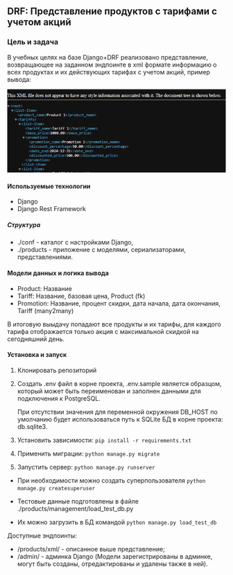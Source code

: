 ## DRF: Представление продуктов с тарифами с учетом акций

### Цель и задача
В учебных целях на базе Django+DRF реализовано представление, возвращающее на заданном эндпоинте
в xml формате информацию о всех продуктах и их действующих тарифах с учетом акций, пример вывода:

![example.png](example.png)

#### Используемые технологии
* Django
* Django Rest Framework

##### Структура
* ./conf - каталог с настройками Django,
* ./products - приложение c моделями, сериализаторами, представлениями.

#### Модели данных и логика вывода

* Product: Название
* Tariff: Название, базовая цена, Product (fk)
* Promotion: Название, процент скидки, дата начала, дата окончания, Tariff (many2many)

В итоговую выыдачу попадают все продукты и их тарифы, для каждого тарифа отображается только акция с максимальной скидкой на сегодняшний день.

#### Установка и запуск

1. Клонировать репозиторий
2. Создать .env файл в корне проекта, .env.sample является образцом, который может быть переименован и заполнен данными для подключения к PostgreSQL.
    
    При отсутствии значения для переменной окружения DB_HOST по умолчанию будет использоваться путь к SQLite БД в корне проекта: db.sqlite3.
3. Установить зависимости: `pip install -r requirements.txt`
4. Применить миграции: `python manage.py migrate`
5. Запустить сервер: `python manage.py runserver`

* При необходимости можно создать суперпользователя `python manage.py createsuperuser`

* Тестовые данные подготовлены в файле ./products/management/load_test_db.py
* Их можно загрузить в БД командой `python manage.py load_test_db`

Доступные эндпоинты:
* /products/xml/ - описанное выше представление;
* /admin/ - админка Django (Модели зарегистрированы в админке, могут быть созданы, отредактированы и удалены также в ней).
